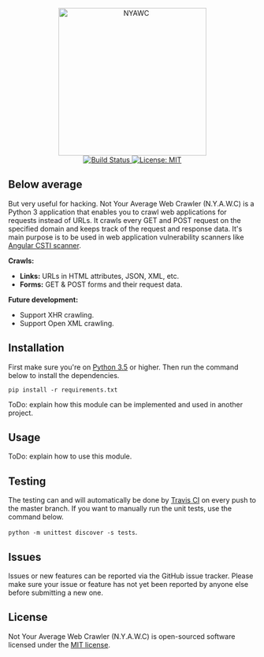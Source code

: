<p align="center">
  <img src="https://i.imgur.com/ONCi3C2.png" width="300" height="300" alt="NYAWC">
  <br>
  <a href="https://travis-ci.com/tijme/not-your-average-web-crawler">
    <img src="https://travis-ci.com/tijme/not-your-average-web-crawler.svg?token=CRkUqxZ8WNMhxZYQUj18&amp;branch=master" alt="Build Status">
  </a>
  <a href="/tijme/not-your-average-web-crawler/blob/master/LICENSE.md">
    <img src="https://img.shields.io/badge/License-MIT-yellow.svg" alt="License: MIT">
  </a>
</p>

## Below average
But very useful for hacking. Not Your Average Web Crawler (N.Y.A.W.C) is a Python 3 application that enables you to crawl web applications for requests instead of URLs. It crawls every GET and POST request on the specified domain and keeps track of the request and response data. It's main purpose is to be used in web application vulnerability scanners like [Angular CSTI scanner](https://github.com/tijme/angular-csti-scanner).

**Crawls:**

- **Links:** URLs in HTML attributes, JSON, XML, etc.
- **Forms:** GET & POST forms and their request data.

**Future development:**

- Support XHR crawling.
- Support Open XML crawling.

## Installation
First make sure you're on [Python 3.5](https://www.python.org/) or higher. Then run the command below to install the dependencies.

`pip install -r requirements.txt`

ToDo: explain how this module can be implemented and used in another project.

## Usage

ToDo: explain how to use this module.

## Testing

The testing can and will automatically be done by [Travis CI](https://travis-ci.com/) on every push to the master branch. If you want to manually run the unit tests, use the command below.

`python -m unittest discover -s tests`.

## Issues

Issues or new features can be reported via the GitHub issue tracker. Please make sure your issue or feature has not yet been reported by anyone else before submitting a new one.

## License

Not Your Average Web Crawler (N.Y.A.W.C) is open-sourced software licensed under the [MIT license](LICENSE.md).
